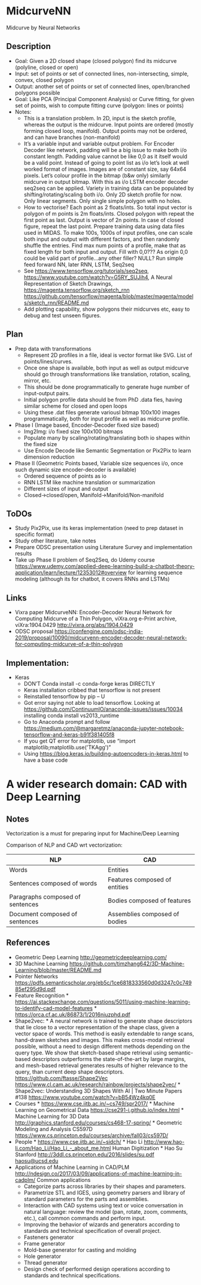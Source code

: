 # MidcurveNN
Midcurve by Neural Networks

## Description
*	Goal: Given a 2D closed shape (closed polygon) find its midcurve (polyline, closed or open)
*	Input: set of points or set of connected lines, non-intersecting, simple, convex, closed polygon 
*	Output: another set of points or set of connected lines, open/branched polygons possible
*	Goal: Like PCA (Principal Component Analysis) or Curve fitting, for given set of points, wish to compute fitting curve (polygon: lines or points)
*   Notes:
	*	This is a translation problem. In 2D, input is the sketch profile, whereas the output is the midcurve. Input points are ordered (mostly forming closed loop, manifold). Output points may not be ordered, and can have branches (non-manifold)
	*	It’s a variable input and variable output problem. For Encoder Decoder like network, padding will be a big issue to make both i/o constant length. Padding value cannot be like 0,0 as it itself would be a valid point. Instead of going to point list as i/o let’s look at well worked format of images. Images are of constant size, say 64x64 pixels. Let’s colour profile in the bitmap (b&w only) similarly midcurve in output bitmap. With this as i/o LSTM encoder decoder seq2seq can be applied. Variety in training data can be populated by shifting/rotating/scaling both i/o. Only 2D sketch profile for now. Only linear segments. Only single simple polygon with no holes.
	*	How to vectorise? Each point as 2 floats/ints. So total input vector is polygon of m points is 2m floats/ints. Closed polygon with repeat the first point as last. Output is vector of 2n points. In case of closed figure, repeat the last point. Prepare training data using data files used in MIDAS. To make 100s, 1000s of input profiles, one can scale both input and output with different factors, and then randomly shuffle the entries. Find max num points of a profile, make that as fixed length for both input and output. Fill with 0,0??? As origin 0,0 could be valid part of profile…any other filler? NULL? Run simple feed forward NN, later RNN, LSTM, Seq2seq
	*	See https://www.tensorflow.org/tutorials/seq2seq, https://www.youtube.com/watch?v=G5RY_SUJih4, A Neural Representation of Sketch Drawings, https://magenta.tensorflow.org/sketch_rnn  https://github.com/tensorflow/magenta/blob/master/magenta/models/sketch_rnn/README.md 
	*	Add plotting capability, show polygons their midcurves etc, easy to debug and test unseen figures.

## Plan
*	Prep data with transformations
	*	Represent 2D profiles in a file, ideal is vector format like SVG. List of points/lines/curves.
	*	Once one shape is available, both input as well as output midcurve should go through transformations like translation, rotation, scaling, mirror, etc. 
	*	This should be done programmatically to generate huge number of input-output pairs.
	*	Initial polygon profile data should be from PhD .data fies, having similar scheme for closed and open loops
	*	Using these .dat files generate variousl bitmap 100x100 images programmatically, both for input profile as well as midcurve profile.
*	Phase I (Image based, Encoder-Decoder fixed size based)
	*	Img2Img: i/o fixed size 100x100 bitmaps
	*	Populate many by scaling/rotating/translating both io shapes within the fixed size
	*	Use Encode Decode like Semantic Segmentation or Pix2Pix to learn dimension reduction
*	Phase II (Geometric Points based, Variable size sequences i/o, once  such dynamic size encoder-decoder is available)
	*	Ordered sequence of points as io
	*	RNN LSTM like machine translation or summarization
	*	Different sizes of input and output
	*	Closed->closed/open, Manifold->Manifold/Non-manifold

## ToDOs
*	Study Pix2Pix, use its keras implementation (need to prep dataset in specific format)
*	Study other literature, take notes
*	Prepare ODSC presentation using Literature Survey and implementation results
*   Take up Phase II problem of Seq2Seq, do Udemy course https://www.udemy.com/applied-deep-learning-build-a-chatbot-theory-application/learn/lecture/12353012#overview for learning sequence modeling (although its for chatbot, it covers RNNs and LSTMs) 
## Links
*	Vixra paper MidcurveNN: Encoder-Decoder Neural Network for Computing Midcurve of a Thin Polygon, viXra.org e-Print archive, viXra:1904.0429 http://vixra.org/abs/1904.0429 
*	ODSC proposal https://confengine.com/odsc-india-2019/proposal/10090/midcurvenn-encoder-decoder-neural-network-for-computing-midcurve-of-a-thin-polygon


## Implementation:
*	Keras
	* DON’T Conda install -c conda-forge keras DIRECTLY
	* Keras installation cribbed that tensorflow is not present
	* Reinstalled tensorflow by pip – U
	* Got error saying not able to load tensorflow. Looking at https://github.com/ContinuumIO/anaconda-issues/issues/10034 installing conda install vs2013_runtime
	* Go to Anaconda prompt and follow https://medium.com/@margaretmz/anaconda-jupyter-notebook-tensorflow-and-keras-b91f381405f8
	* If you get QT error for matplotlib, use “import matplotlib;matplotlib.use('TKAgg')”
	* Using https://blog.keras.io/building-autoencoders-in-keras.html to have a base code
		
		
# A wider research domain: CAD with Deep Learning

## Notes

Vectorization is a must for preparing input for Machine/Deep Learning

Comparison of NLP and CAD wrt vectorization:

|    NLP                                 |    CAD                              | 
|----------------------------------------|-------------------------------------|
|    Words                               |    Entities                         | 
|    Sentences composed of words         |    Features composed of entities    | 
|    Paragraphs composed of sentences    |    Bodies composed of features      | 
|    Document composed of sentences      |    Assemblies composed of bodies    | 

## References
*	Geometric Deep Learning http://geometricdeeplearning.com/ 
*	3D Machine Learning https://github.com/timzhang642/3D-Machine-Learning/blob/master/README.md
*	Pointer Networks https://pdfs.semanticscholar.org/eb5c/1ce6818333560d0d3247c0c74985ef295d9d.pdf
*	Feature Recognition
		* 	https://ai.stackexchange.com/questions/5011/using-machine-learning-to-identify-cad-model-features
		* 	https://orca.cf.ac.uk/86873/1/2016niuzphd.pdf
*	Shape2vec:
		* 	A neural network is trained to generate shape descriptors that lie close to a vector representation of the shape class, given a vector space of words. This method is easily extendable to range scans, hand-drawn sketches and images. This makes cross-modal retrieval possible, without a need to design different methods depending on the query type. We show that sketch-based shape retrieval using semantic-based descriptors outperforms the state-of-the-art by large margins, and mesh-based retrieval generates results of higher relevance to the query, than current deep shape descriptors.  https://github.com/ftasse/Shape2Vec https://www.cl.cam.ac.uk/research/rainbow/projects/shape2vec/ 
		*	Shape2vec: Understanding 3D Shapes With AI | Two Minute Papers #138 https://www.youtube.com/watch?v=bB54Wz4kq0E
*	Courses
		*	https://www.cse.iitb.ac.in/~cs749/spr2017/
		*	Machine Learning on Geometrical Data https://cse291-i.github.io/index.html
		*	Machine Learning for 3D Data http://graphics.stanford.edu/courses/cs468-17-spring/ 
		*	Geometric Modeling and Analysis CS597D https://www.cs.princeton.edu/courses/archive/fall03/cs597D/ 
*	People
		*	https://www.cse.iitb.ac.in/~sidch/ 
		*	Hao Li http://www.hao-li.com/Hao_Li/Hao_Li_-_about_me.html Human Digitization
		*	Hao Su Stanford http://3ddl.cs.princeton.edu/2016/slides/su.pdf haosu@ucsd.edu
* Applications of Machine Learning in CAD/PLM
http://ndesign.co/2017/03/09/applications-of-machine-learning-in-cadplm/
Common applications
	*	Categorize parts across libraries by their shapes and parameters.
	*	Parametrize STL and IGES, using geometry parsers and library of standard parameters for the parts and assemblies.
	*	Interaction with CAD systems using text or voice conversation in natural language: review the model (pan, rotate, zoom, comments, etc.), call common commands and perform input.
	*	Improving the behavior of wizards and generators according to standards and technical specification of overall project.
	*	Fasteners generator
	*	Frame generator
	*	Mold-base generator for casting and molding
	*	Hole generator
	*	Thread generator
	*	Design check of performed design operations according to standards and technical specifications.

